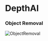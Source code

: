 # DepthAI

### Object Removal
![ObjectRemoval](https://github.com/user-attachments/assets/f051590c-d980-4392-a693-a74e67a5a13f)
